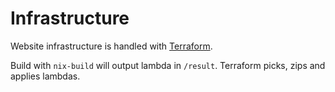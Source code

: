 # Infrastructure

Website infrastructure is handled with [Terraform](https://www.terraform.io/).

Build with `nix-build` will output lambda in `/result`. Terraform picks, zips and applies lambdas.